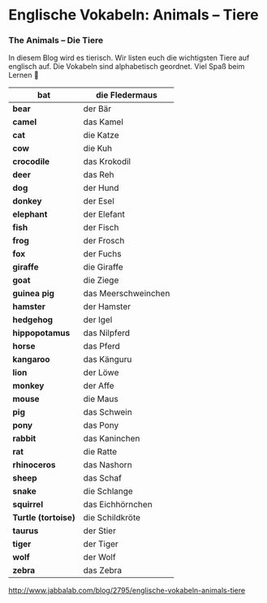 # Englische Vokabeln: Animals – Tiere

### The Animals – Die Tiere

In diesem Blog wird es tierisch. Wir listen euch die wichtigsten Tiere auf englisch auf. Die Vokabeln sind alphabetisch geordnet. Viel Spaß beim Lernen 🙂

| **bat**               | die Fledermaus      |
| --------------------- | ------------------- |
| **bear**              | der Bär             |
| **camel**             | das Kamel           |
| **cat**               | die Katze           |
| **cow**               | die Kuh             |
| **crocodile**         | das Krokodil        |
| **deer**              | das Reh             |
| **dog**               | der Hund            |
| **donkey**            | der Esel            |
| **elephant**          | der Elefant         |
| **fish**              | der Fisch           |
| **frog**              | der Frosch          |
| **fox**               | der Fuchs           |
| **giraffe**           | die Giraffe         |
| **goat**              | die Ziege           |
| **guinea pig**        | das Meerschweinchen |
| **hamster**           | der Hamster         |
| **hedgehog**          | der Igel            |
| **hippopotamus**      | das Nilpferd        |
| **horse**             | das Pferd           |
| **kangaroo**          | das Känguru         |
| **lion**              | der Löwe            |
| **monkey**            | der Affe            |
| **mouse**             | die Maus            |
| **pig**               | das Schwein         |
| **pony**              | das Pony            |
| **rabbit**            | das Kaninchen       |
| **rat**               | die Ratte           |
| **rhinoceros**        | das Nashorn         |
| **sheep**             | das Schaf           |
| **snake**             | die Schlange        |
| **squirrel**          | das Eichhörnchen    |
| **Turtle (tortoise)** | die Schildkröte     |
| **taurus**            | der Stier           |
| **tiger**             | der Tiger           |
| **wolf**              | der Wolf            |
| **zebra**             | das Zebra           |



http://www.jabbalab.com/blog/2795/englische-vokabeln-animals-tiere